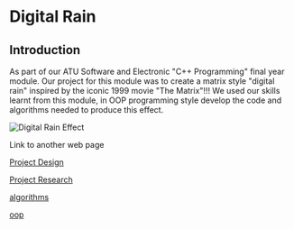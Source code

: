 # Digital Rain

## Introduction
As part of our ATU Software and Electronic "C++ Programming" final year module. Our project for this module was to create a matrix style "digital rain" inspired by the iconic 1999 movie "The Matrix"!!! We used our skills learnt from this module, in OOP programming style develop the code and algorithms needed to produce this effect.

![Digital Rain Effect](/docs/assets/images/digitalraingif.gif)

Link to another web page

[Project Design](/docs/pages/project_design.md)

[Project Research](/docs/pages/project_reserach.md)

[algorithms](/docs/pages/algorithms.md)

[oop](/docs/pages/oop.md)
